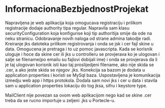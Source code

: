 # InformacionaBezbjednostProjekat

Napravljena je web aplikacija koja omogucava registraciju i prilikom registracije dodaje authority tipa regular.
Napravila sam klasu securityConfiguration koja konfigurise koji tip authoritija smije da ode na neku stranicu.
Odobravanje novih naloga od strane admina takodje radi.
Kreiranje jks datoteka prilikom registrovanja i onda se jsk i cer fajl skine u data.
Omogucena je pretraga i to uz pomoc javascripta.
Kada se korisnik uloguje i hoce da skine cer ili jks u controlleru se provjerava ko je ulogovan i salje se filename(po emailu su fajlovi dobijali ime)
i onda se provjerava da li je taj ulogovan korisnik isti kao taj proslijedjeni filename, ako nije skida se .cer, a ako jeste skida se njegov .jks.
Konekcija sa bazom je dodata u application properties i koristi se MySql baza.
Uspostavljena je komunikacija izmedju web app i https protokola.
Dodala sam novi jks i cer u data i stavila sam u application properties lokaciju do tog jksa, sifru i keystore type.

MailClient nije povezan sa ovom web aplikacijom nego kad se skine .cer  treba da se rucno importuje u zeljeni .jks u Portecle-u.
